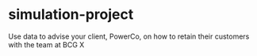 # simulation-project
Use data to advise your client, PowerCo, on how to retain their customers with the team at BCG X
